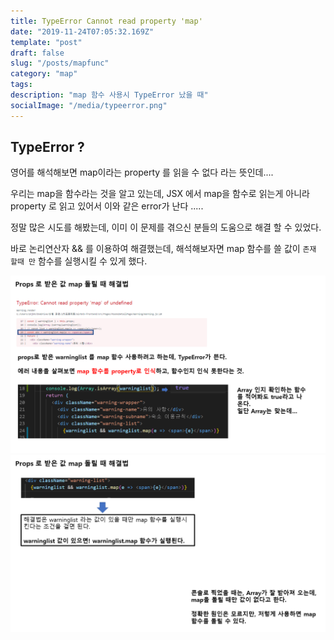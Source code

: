 ```yaml
---
title: TypeError Cannot read property 'map'
date: "2019-11-24T07:05:32.169Z"
template: "post"
draft: false
slug: "/posts/mapfunc"
category: "map"
tags:
description: "map 함수 사용시 TypeError 났을 때"
socialImage: "/media/typeerror.png"
---
```


## TypeError ?

영어를 해석해보면 map이라는 property 를 읽을 수 없다 라는 뜻인데....

우리는 map을 함수라는 것을 알고 있는데, JSX 에서 map을 함수로 읽는게 아니라 property 로 읽고 있어서 이와 같은 error가 난다 .....

정말 많은 시도를 해봤는데, 이미 이 문제를 겪으신 분들의 도움으로 해결 할 수 있었다.

바로 논리연산자 && 를 이용하여 해결했는데, 해석해보자면 map 함수를 쓸 값이 `존재 할때 만` 함수를 실행시킬 수 있게 했다.

​![](/media/Etc/typeerrormap/mapfunc1.PNG)
​![](/media/Etc/typeerrormap/mapfunc2.PNG)
